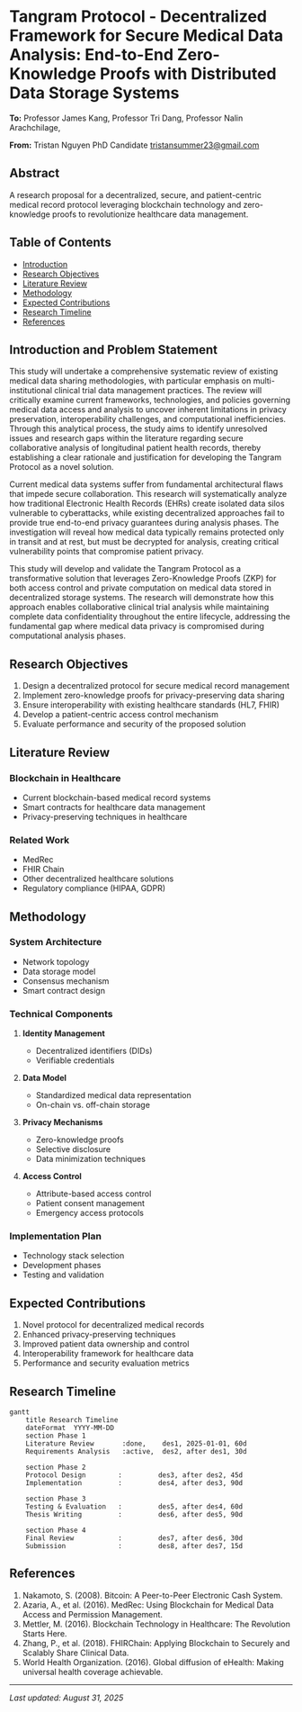 # Tangram Protocol - Decentralized Framework for Secure Medical Data Analysis: End-to-End Zero-Knowledge Proofs with Distributed Data Storage Systems

**To:**
Professor James Kang,
Professor Tri Dang,
Professor Nalin Arachchilage,

**From:**
Tristan Nguyen
PhD Candidate
tristansummer23@gmail.com

## Abstract
A research proposal for a decentralized, secure, and patient-centric medical record protocol leveraging blockchain technology and zero-knowledge proofs to revolutionize healthcare data management.

## Table of Contents
- [Introduction](#introduction)
- [Research Objectives](#research-objectives)
- [Literature Review](#literature-review)
- [Methodology](#methodology)
- [Expected Contributions](#expected-contributions)
- [Research Timeline](#research-timeline)
- [References](#references)

## Introduction and Problem Statement
This study will undertake a comprehensive systematic review of existing medical data sharing methodologies, with particular emphasis on multi-institutional clinical trial data management practices. The review will critically examine current frameworks, technologies, and policies governing medical data access and analysis to uncover inherent limitations in privacy preservation, interoperability challenges, and computational inefficiencies. Through this analytical process, the study aims to identify unresolved issues and research gaps within the literature regarding secure collaborative analysis of longitudinal patient health records, thereby establishing a clear rationale and justification for developing the Tangram Protocol as a novel solution.

Current medical data systems suffer from fundamental architectural flaws that impede secure collaboration. This research will systematically analyze how traditional Electronic Health Records (EHRs) create isolated data silos vulnerable to cyberattacks, while existing decentralized approaches fail to provide true end-to-end privacy guarantees during analysis phases. The investigation will reveal how medical data typically remains protected only in transit and at rest, but must be decrypted for analysis, creating critical vulnerability points that compromise patient privacy.

This study will develop and validate the Tangram Protocol as a transformative solution that leverages Zero-Knowledge Proofs (ZKP) for both access control and private computation on medical data stored in decentralized storage systems. The research will demonstrate how this approach enables collaborative clinical trial analysis while maintaining complete data confidentiality throughout the entire lifecycle, addressing the fundamental gap where medical data privacy is compromised during computational analysis phases.

## Research Objectives
1. Design a decentralized protocol for secure medical record management
2. Implement zero-knowledge proofs for privacy-preserving data sharing
3. Ensure interoperability with existing healthcare standards (HL7, FHIR)
4. Develop a patient-centric access control mechanism
5. Evaluate performance and security of the proposed solution

## Literature Review
### Blockchain in Healthcare
- Current blockchain-based medical record systems
- Smart contracts for healthcare data management
- Privacy-preserving techniques in healthcare

### Related Work
- MedRec
- FHIR Chain
- Other decentralized healthcare solutions
- Regulatory compliance (HIPAA, GDPR)

## Methodology
### System Architecture
- Network topology
- Data storage model
- Consensus mechanism
- Smart contract design

### Technical Components
1. **Identity Management**
   - Decentralized identifiers (DIDs)
   - Verifiable credentials

2. **Data Model**
   - Standardized medical data representation
   - On-chain vs. off-chain storage

3. **Privacy Mechanisms**
   - Zero-knowledge proofs
   - Selective disclosure
   - Data minimization techniques

4. **Access Control**
   - Attribute-based access control
   - Patient consent management
   - Emergency access protocols

### Implementation Plan
- Technology stack selection
- Development phases
- Testing and validation

## Expected Contributions
1. Novel protocol for decentralized medical records
2. Enhanced privacy-preserving techniques
3. Improved patient data ownership and control
4. Interoperability framework for healthcare data
5. Performance and security evaluation metrics

## Research Timeline
```mermaid
gantt
    title Research Timeline
    dateFormat  YYYY-MM-DD
    section Phase 1
    Literature Review       :done,    des1, 2025-01-01, 60d
    Requirements Analysis   :active,  des2, after des1, 30d
    
    section Phase 2
    Protocol Design        :         des3, after des2, 45d
    Implementation         :         des4, after des3, 90d
    
    section Phase 3
    Testing & Evaluation   :         des5, after des4, 60d
    Thesis Writing         :         des6, after des5, 90d
    
    section Phase 4
    Final Review           :         des7, after des6, 30d
    Submission             :         des8, after des7, 15d
```

## References
1. Nakamoto, S. (2008). Bitcoin: A Peer-to-Peer Electronic Cash System.
2. Azaria, A., et al. (2016). MedRec: Using Blockchain for Medical Data Access and Permission Management.
3. Mettler, M. (2016). Blockchain Technology in Healthcare: The Revolution Starts Here.
4. Zhang, P., et al. (2018). FHIRChain: Applying Blockchain to Securely and Scalably Share Clinical Data.
5. World Health Organization. (2016). Global diffusion of eHealth: Making universal health coverage achievable.

---
*Last updated: August 31, 2025*
